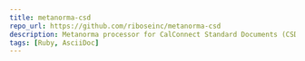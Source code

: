 ```yaml
---
title: metanorma-csd
repo_url: https://github.com/riboseinc/metanorma-csd
description: Metanorma processor for CalConnect Standard Documents (CSD).
tags: [Ruby, AsciiDoc]
---
```

